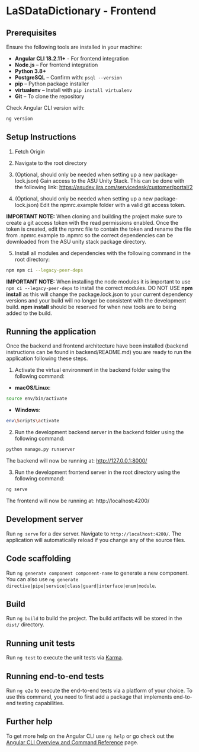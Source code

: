 # LaSDataDictionary - Frontend


## Prerequisites


Ensure the following tools are installed in your machine:
- **Angular CLI 18.2.11+** - For frontend integration
- **Node.js** – For frontend integration
- **Python 3.8+**
- **PostgreSQL** – Confirm with: `psql --version`
- **pip** – Python package installer
- **virtualenv** – Install with `pip install virtualenv`
- **Git** – To clone the repository


Check Angular CLI version with:
```bash
ng version
```
## Setup Instructions


1. Fetch Origin


2. Navigate to the root directory


3. (Optional, should only be needed when setting up a new package-lock.json) Gain access to the ASU Unity Stack. This can be done with the following link: https://asudev.jira.com/servicedesk/customer/portal/2


4. (Optional, should only be needed when setting up a new package-lock.json) Edit the npmrc.example folder with a valid git access token.


**IMPORTANT NOTE:**  When cloning and building the project make sure to create a git access token with the read permissions enabled. Once the token is created, edit the npmrc file to contain the token and rename the file from .npmrc.example to .npmrc so the correct dependencies can be downloaded from the ASU unity stack package directory.


5. Install all modules and dependencies with the following command in the root directory:


```bash
npm npm ci --legacy-peer-deps
```


**IMPORTANT NOTE:** When installing the node modules it is important to use `npm ci --legacy-peer-deps` to install the correct modules. DO NOT USE **npm install** as this will change the package.lock.json to your current dependency versions and your build will no longer be consistent with the development build. **npm install** should be reserved for when new tools are to being added to the build.




## Running the application


Once the backend and frontend architecture have been installed (backend instructions can be found in backend/README.md) you are ready to run the application following these steps.


1. Activate the virtual environment in the backend folder using the following command:


- **macOS/Linux**:
```bash
source env/bin/activate
```
- **Windows**:
```bash
env\Scripts\activate
```
2. Run the development backend server in the backend folder using the following command:


```bash
python manage.py runserver
```
The backend will now be running at: http://127.0.0.1:8000/


3. Run the development frontend server in the root directory using the following command:


```bash
ng serve
```
The frontend will now be running at: http://localhost:4200/


## Development server


Run `ng serve` for a dev server. Navigate to `http://localhost:4200/`. The application will automatically reload if you change any of the source files.


## Code scaffolding


Run `ng generate component component-name` to generate a new component. You can also use `ng generate directive|pipe|service|class|guard|interface|enum|module`.


## Build


Run `ng build` to build the project. The build artifacts will be stored in the `dist/` directory.


## Running unit tests


Run `ng test` to execute the unit tests via [Karma](https://karma-runner.github.io).


## Running end-to-end tests


Run `ng e2e` to execute the end-to-end tests via a platform of your choice. To use this command, you need to first add a package that implements end-to-end testing capabilities.


## Further help


To get more help on the Angular CLI use `ng help` or go check out the [Angular CLI Overview and Command Reference](https://angular.dev/tools/cli) page.
